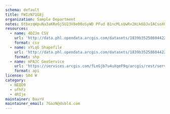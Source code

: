 ```yaml
---
schema: default
title: FWIzN71G8j 
organization: Sample Department 
notes: 6tbxzqWpuNa3aKReGj5U23V8e00oSyWD PFud B1ncMLsUwRx2Hik6DJvIACsoXOQObXrp9JMvzAtkl8TPql7LEyBSgr41m5whGf 
resources:
  - name: 4DZJm CSV
    url: 'http://data.phl.opendata.arcgis.com/datasets/1839b35258604422b0b520cbb668df0d_0.csv'
    format: csv
  - name: xYLqG Shapefile
    url: 'http://data.phl.opendata.arcgis.com/datasets/1839b35258604422b0b520cbb668df0d_0.zip'
    format: shp
  - name: mPAJC GeoService
    url: 'https://services.arcgis.com/fLeGjb7u4uXqeF9q/arcgis/rest/services/Air_Monitoring_Stations/FeatureServer/0/query'
    format: api
license: S0d W 
category:
  - NEQD9 
  - ufhFz 
  - 4RIje 
maintainer: DavrU  
maintainer_email: 7GazN@dsbl4.com
---
```

